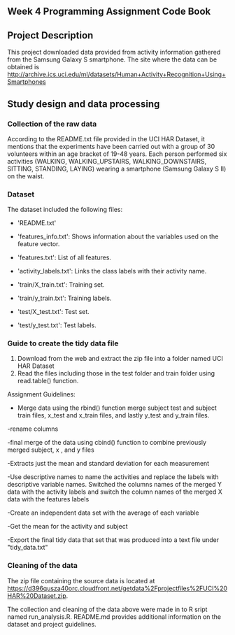## Week 4 Programming Assignment Code Book


## Project Description
This project downloaded data provided from activity information gathered from the Samsung Galaxy S smartphone. The site where the data can be obtained is http://archive.ics.uci.edu/ml/datasets/Human+Activity+Recognition+Using+Smartphones 

## Study design and data processing
### Collection of the raw data
According to the README.txt file provided in the UCI HAR Dataset, it mentions that the experiments have been carried out with a group of 30 volunteers within an age bracket of 19-48 years. Each person performed six activities (WALKING, WALKING_UPSTAIRS, WALKING_DOWNSTAIRS, SITTING, STANDING, LAYING) wearing a smartphone (Samsung Galaxy S II) on the waist.

### Dataset
The dataset included the following files: 

- 'README.txt'

- 'features_info.txt': Shows information about the variables used on the feature vector.

- 'features.txt': List of all features.

- 'activity_labels.txt': Links the class labels with their activity name.

- 'train/X_train.txt': Training set.

- 'train/y_train.txt': Training labels.

- 'test/X_test.txt': Test set.

- 'test/y_test.txt': Test labels.


### Guide to create the tidy data file
1. Download from the web and extract the zip file into a folder named UCI HAR Dataset
2. Read the files including those in the test folder and train folder using read.table() function.

Assignment Guidelines:

- Merge data using the rbind() function merge subject test and subject train files, x_test and x_train files, and lastly y_test and y_train files.

-rename columns

-final merge of the data using cbind() function to combine previously merged subject, x , and y files

-Extracts just the mean and standard deviation for each measurement

-Use descriptive names to name the activities and replace the labels with descriptive variable names. Switched the columns names of the merged Y data with the activity labels and switch the column names of the merged X data with the features labels

-Create an independent data set with the average of each variable

-Get the mean for the activity and subject

-Export the final tidy data that set that was produced into a text file under "tidy_data.txt"

### Cleaning of the data

The zip file containing the source data is located at https://d396qusza40orc.cloudfront.net/getdata%2Fprojectfiles%2FUCI%20HAR%20Dataset.zip.

The collection and cleaning of the data above were made in to R sript named run_analysis.R. README.md provides additional information on the dataset and project guidelines.
